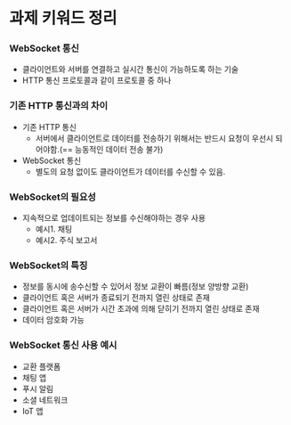 # 과제 키워드 정리

### WebSocket 통신
- 클라이언트와 서버를 연결하고 실시간 통신이 가능하도록 하는 기술
- HTTP 통신 프로토콜과 같이 프로토콜 중 하나

### 기존 HTTP 통신과의 차이
- 기존 HTTP 통신
  - 서버에서 클라이언트로 데이터를 전송하기 위해서는 반드시 요청이 우선시 되어야함.(== 능동적인 데이터 전송 불가)
- WebSocket 통신
  - 별도의 요청 없이도 클라이언트가 데이터를 수신할 수 있음.

### WebSocket의 필요성
- 지속적으로 업데이트되는 정보를 수신해야하는 경우 사용
  - 예시1. 채팅
  - 예시2. 주식 보고서

### WebSocket의 특징
- 정보를 동시에 송수신할 수 있어서 정보 교환이 빠름(정보 양방향 교환)
- 클라이언트 혹은 서버가 종료되기 전까지 열린 상태로 존재
- 클라이언트 혹은 서버가 시간 초과에 의해 닫히기 전까지 열린 상태로 존재
- 데이터 암호화 가능

### WebSocket 통신 사용 예시
- 교환 플랫폼
- 채팅 앱
- 푸시 알림
- 소셜 네트워크
- IoT 앱